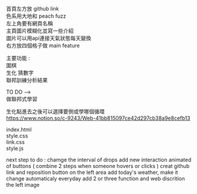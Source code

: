 首頁左方放 github link   
色系用大地和 peach fuzz  
左上角要有網頁名稱  
主頁圖片模糊化並寫一些介紹  
圖片可以用api連接天氣狀態每天變換  
右方放四個格子做 main feature  

主要功能 :  
圍棋  
生化 
猜數字  
聯邦訓練分析結果  

TO DO -->  
做聯邦式學習

生化點進去之後可以選擇要側或學哪個循環  
https://www.notion.so/c-9243/Web-41bb815097ce42d297cb38a9e8cefb13

index.html  
style.css  
link.css  
style.js  

next step to do :
chamge the interval of drops
add new interaction animated of buttons ( combine 2 steps when someone hovers or clicks )
creat github link and reposition button on the left area
add today's weather, make it change automaticaly everyday
add 2 or three function and web discrition the left image
